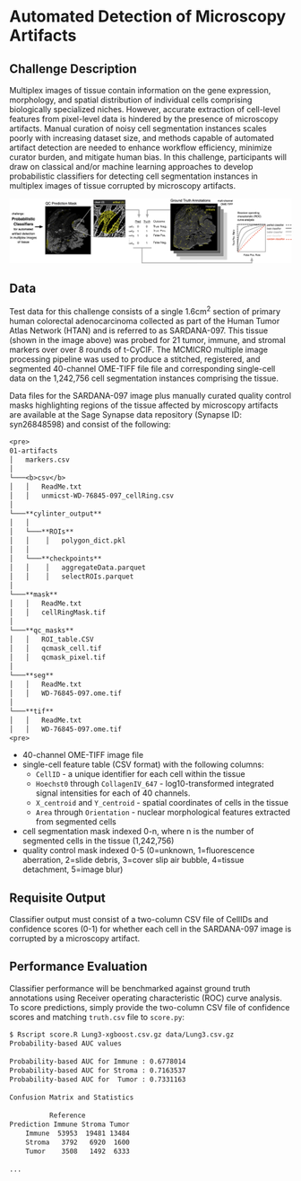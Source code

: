 # Automated Detection of Microscopy Artifacts

## Challenge Description
Multiplex images of tissue contain information on the gene expression, morphology, and spatial distribution of individual cells comprising biologically specialized niches. However, accurate extraction of cell-level features from pixel-level data is hindered by the presence of microscopy artifacts. Manual curation of noisy cell segmentation instances scales poorly with increasing dataset size, and methods capable of automated artifact detection are needed to enhance workflow efficiency, minimize curator burden, and mitigate human bias. In this challenge, participants will draw on classical and/or machine learning approaches to develop probabilistic classifiers for detecting cell segmentation instances in multiplex images of tissue corrupted by microscopy artifacts.

![](schematic.png)

## Data
Test data for this challenge consists of a single 1.6cm<sup>2</sup> section of primary human colorectal adenocarcinoma collected as part of the Human Tumor Atlas Network (HTAN) and is referred to as SARDANA-097. This tissue (shown in the image above) was probed for 21 tumor, immune, and stromal markers over over 8 rounds of t-CyCIF. The MCMICRO multiple image processing pipeline was used to produce a stitched, registered, and segmented 40-channel OME-TIFF file file and corresponding single-cell data on the 1,242,756 cell segmentation instances comprising the tissue.

Data files for the SARDANA-097 image plus manually curated quality control masks highlighting regions of the tissue affected by microscopy artifacts are available at the Sage Synapse data repository (Synapse ID: syn26848598) and consist of the following:

```
<pre>
01-artifacts
│   markers.csv    
│
└───<b>csv</b>
│   │   ReadMe.txt
│   │   unmicst-WD-76845-097_cellRing.csv
│   
└───**cylinter_output**
│   │
│   └───**ROIs**
│   │    │   polygon_dict.pkl
│   │
│   └───**checkpoints**
│   │    │   aggregateData.parquet
│   │    │   selectROIs.parquet
│
└───**mask**
│   │   ReadMe.txt
│   │   cellRingMask.tif
│
└───**qc_masks**
│   │   ROI_table.CSV
│   │   qcmask_cell.tif
│   │   qcmask_pixel.tif
│
└───**seg**
│   │   ReadMe.txt
│   │   WD-76845-097.ome.tif
│
└───**tif**
│   │   ReadMe.txt
│   │   WD-76845-097.ome.tif
<pre>
```

   * 40-channel OME-TIFF image file
   * single-cell feature table (CSV format) with the following columns:
     * `CellID` - a unique identifier for each cell within the tissue
     * `Hoechst0` through `CollagenIV_647` - log10-transformed integrated signal intensities for each of 40 channels.  
     * `X_centroid` and `Y_centroid` - spatial coordinates of cells in the tissue
     * `Area` through `Orientation` - nuclear morphological features extracted from segmented cells
   * cell segmentation mask indexed 0-n, where n is the number of segmented   cells in the tissue (1,242,756)
   * quality control mask indexed 0-5 (0=unknown, 1=fluorescence aberration, 2=slide debris, 3=cover slip air bubble, 4=tissue detachment, 5=image blur)

## Requisite Output
Classifier output must consist of a two-column CSV file of CellIDs and confidence scores (0-1) for whether each cell in the SARDANA-097 image is corrupted by a microscopy artifact.

## Performance Evaluation
Classifier performance will be benchmarked against ground truth annotations using Receiver operating characteristic (ROC) curve analysis. To score predictions, simply provide the two-column CSV file of confidence scores and matching `truth.csv` file to `score.py`:

```
$ Rscript score.R Lung3-xgboost.csv.gz data/Lung3.csv.gz
Probability-based AUC values

Probability-based AUC for Immune : 0.6778014
Probability-based AUC for Stroma : 0.7163537
Probability-based AUC for  Tumor : 0.7331163

Confusion Matrix and Statistics

          Reference
Prediction Immune Stroma Tumor
    Immune  53953  19481 13484
    Stroma   3792   6920  1600
    Tumor    3508   1492  6333

...
```
